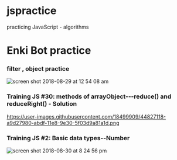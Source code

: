 # jspractice
practicing JavaScript - algorithms
# Enki Bot practice 

### filter , object practice 
![screen shot 2018-08-29 at 12 54 08 am](https://user-images.githubusercontent.com/18499909/44766234-813a7900-ab26-11e8-95ea-0e7d5d67083a.png)

### Training JS #30: methods of arrayObject---reduce() and reduceRight() - Solution
https://user-images.githubusercontent.com/18499909/44827118-a9d27980-abdf-11e8-9e30-5f03d9a81a1d.png


### Training JS #2: Basic data types--Number
![screen shot 2018-08-30 at 8 24 56 pm](https://user-images.githubusercontent.com/18499909/44886309-97197c80-ac93-11e8-957b-b7ea37a15e5b.png)
